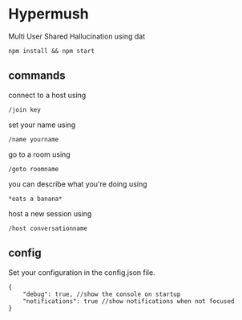 # Hypermush

Multi User Shared Hallucination using dat

```
npm install && npm start
```

## commands

connect to a host using

```
/join key
```

set your name using

```
/name yourname
```

go to a room using

```
/goto roomname
```

you can describe what you're doing using

```
*eats a banana*
```

host a new session using

```
/host conversationname
```


## config

Set your configuration in the config.json file.

```
{
    "debug": true, //show the console on startup
    "notifications": true //show notifications when not focused
}

```
